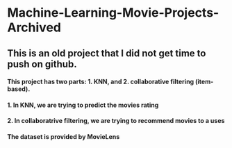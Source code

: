 # Machine-Learning-Movie-Projects-Archived

## This is an old project that I did not get time to push on github.

#### This project has two parts: 1. KNN, and 2. collaborative filtering (item-based).

#### 1. In KNN, we are trying to predict the movies rating

#### 2. In collaboratrive filtering, we are trying to recommend movies to a uses

#### The dataset is provided by MovieLens
